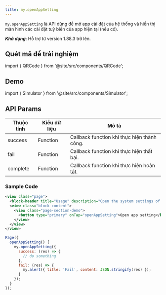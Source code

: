 ```yaml
---
title: my.openAppSetting
---
```


`my.openAppSetting` là API dùng để mở app cài đặt của hệ thống và hiển thị màn hình các cài đặt tuỳ biến của app hiện tại (nếu có).

**_Khả dụng_**: Hỗ trợ từ version 1.88.3 trở lên.

## Quét mã để trải nghiệm

import { QRCode } from '@site/src/components/QRCode';

<QRCode page="pages/api/open-app-setting/index" />

## Demo

import { Simulator } from '@site/src/components/Simulator';

<Simulator page="pages/api/open-app-setting/index" />

## API Params

| Thuộc tính | Kiểu dữ liệu | Mô tả                                       |
| ---------- | ------------ | ------------------------------------------- |
| success    | Function     | Callback function khi thực hiện thành công. |
| fail       | Function     | Callback function khi thực hiện thất bại.   |
| complete   | Function     | Callback function khi thực hiện hoàn tất.   |

### Sample Code

```xml
<view class="page">
  <block-header title="Usage" description="Open the system settings of the host app." />
  <view class="block-content">
    <view class="page-section-demo">
      <button type="primary" onTap="openAppSetting">Open app setting</button>
    </view>
  </view>
</view>
```

```js
Page({
  openAppSetting() {
    my.openAppSetting({
      success: (res) => {
        // do something
      },
      fail: (res) => {
        my.alert({ title: 'Fail', content: JSON.stringify(res) });
      }
    });
  }
});
```

